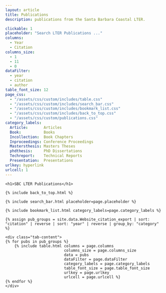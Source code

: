 ```yaml
---
layout: article
title: Publications
description: publications from the Santa Barbara Coastal LTER.

clickable: 1
placeholder: "Search LTER Publications ..."
columns:
  - Year
  - Citation
columns_size:
  - 1
  - 11
  - 0
dataFilter:
  - year
  - citation
  - author
table_font_size: 12
page_css:
  - "/assets/css/custom/includes/table.css"
  - "/assets/css/custom/includes/search_bar.css"
  - "/assets/css/custom/includes/bookmark_list.css"
  - "/assets/css/custom/includes/back_to_top.css"
  - "/assets/css/custom/publications.css"
category_labels:
  Article:       Articles
  Book:          Books
  Incollection:  Book Chapters
  Inproceedings: Conference Proceedings
  Mastersthesis: Masters Theses
  phdthesis:     PhD Dissertations
  Techreport:    Technical Reports
  Presentation:  Presentations
urlkey: hyperlink
urlcell: 1
---
```



<div id="table-content" class="small" >

	<h1>SBC LTER Publications</h1>

	{% include back_to_top.html %}

	{% include search_bar.html placeholder=page.placeholder %}

	{% include bookmark_list.html category_labels=page.category_labels %}

	{% assign pub_groups = site.data.Website_citation_export | sort: "citation" | reverse | sort: "year" | reverse | group_by: "category" %}

	<div class="tab-content">
	{% for pubs in pub_groups %}
		{% include table.html columns = page.columns
							  columns_size = page.columns_size
							  data = pubs
							  dataFilter = page.dataFilter
							  category_labels = page.category_labels
							  table_font_size = page.table_font_size
							  urlkey = page.urlkey
							  urlcell = page.urlcell %}
	{% endfor %}
	</div>
</div>


<script src="/assets/js/table.js"></script>
<script>
	$(document).ready(function() {
		const first_section = "Article";

		$(`#tab-${ first_section }`).addClass('active');
		$(`#section_${ first_section }`).addClass('active');

		// $('tbody').each(function() {
		// 	$(this).find('.row').each(function() {
		// 		let clickable_cell = $(this).children().last();
		// 		let doi = clickable_cell.text().split("DOI: ")[1];
				

		// 		if (doi) {
		// 			clickable_cell.replaceWith(`
		// 				<td class="cell col-11">

		// 					<a href="http://dx.doi.org/${ doi }" target="_blank">
		// 						${ clickable_cell.html() }
		// 					</a>
		// 				</td>
		// 			`);
		// 		}
		// 	});
		// });
	});
</script>
